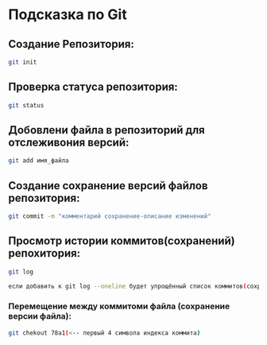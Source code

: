 # Подсказка по Git

##  Создание Репозитория:
```sh
git init
```
## Проверка статуса репозитория:
```sh
git status
```
## Добовлени файла в репозиторий для отслеживония версий:
```sh
git add имя_файла
```
## Создание сохранение версий файлов репозитория:
```sh
git commit -m "комментарий сохранение-описание изменений"
```
## Просмотр истории коммитов(сохранений) репохитория:
```sh
git log

если добавить к git log --oneline будет упрощённый список коммитов(сохранений)
```
### Перемещение между коммитоми файла (сохранение версии файла):
```sh
git chekout 78а1(<-- первый 4 символа индекса коммита)
```